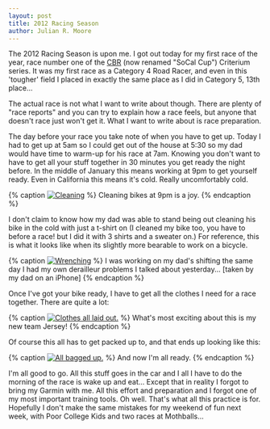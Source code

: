 ```yaml
---
layout: post
title: 2012 Racing Season
author: Julian R. Moore
---
```

The 2012 Racing Season is upon me. I got out today for my first race of the year, race number one of the [CBR](http://www.californiabicycleracing.org/) (now renamed "SoCal Cup") Criterium series. It was my first race as a Category 4 Road Racer, and even in this 'tougher' field I placed in exactly the same place as I did in Category 5, 13th place...

The actual race is not what I want to write about though. There are plenty of "race reports" and you can try to explain how a race feels, but anyone that doesn't race just won't get it. What I want to write about is race preparation.

The day before your race you take note of when you have to get up. Today I had to get up at 5am so I could get out of the house at 5:30 so my dad would have time to warm-up for his race at 7am. Knowing you don't want to have to get all your stuff together in 30 minutes you get ready the night before. In the middle of January this means working at 9pm to get yourself ready. Even in California this means it's cold. Really uncomfortably cold.

{% caption <a href="http://www.flickr.com/photos/jreedmoore/6745006781/" title="Cleaning by jreedmoore, on Flickr"><img src="http://farm8.staticflickr.com/7157/6745006781_1a97a667f5_b.jpg" alt="Cleaning"></a> %}
Cleaning bikes at 9pm is a joy.
{% endcaption %}

I don't claim to know how my dad was able to stand being out cleaning his bike in the cold with just a t-shirt on (I cleaned my bike too, you have to before a race! but I did it with 3 shirts and a sweater on.) For reference, this is what it looks like when its slightly more bearable to work on a bicycle.

{% caption <a href="http://www.flickr.com/photos/jreedmoore/6745005465/" title="Wrenching by jreedmoore, on Flickr"><img src="http://farm8.staticflickr.com/7151/6745005465_3cfeff25af_b.jpg" alt="Wrenching"></a> %}
I was working on my dad's shifting the same day I had my own derailleur problems I talked about yesterday... [taken by my dad on an iPhone]
{% endcaption %}

Once I've got your bike ready, I have to get all the clothes I need for a race together. There are quite a lot:

{% caption <a href="http://www.flickr.com/photos/jreedmoore/6745008009/" title="Clothes all laid out. by jreedmoore, on Flickr"><img src="http://farm8.staticflickr.com/7029/6745008009_252e15ea01_b.jpg" alt="Clothes all laid out."></a> %}
What's most exciting about this is my new team Jersey!
{% endcaption %}

Of course this all has to get packed up to, and that ends up looking like this:

{% caption <a href="http://www.flickr.com/photos/jreedmoore/6745009663/" title="All bagged up. by jreedmoore, on Flickr"><img src="http://farm8.staticflickr.com/7149/6745009663_ba755b32ab_b.jpg" alt="All bagged up."></a> %}
And now I'm all ready.
{% endcaption %}

I'm all good to go. All this stuff goes in the car and I all I have to do the morning of the race is wake up and eat... Except that in reality I forgot to bring my Garmin with me. All this effort and preparation and I forgot one of my most important training tools. Oh well. That's what all this practice is for. Hopefully I don't make the same mistakes for my weekend of fun next week, with Poor College Kids and two races at Mothballs...